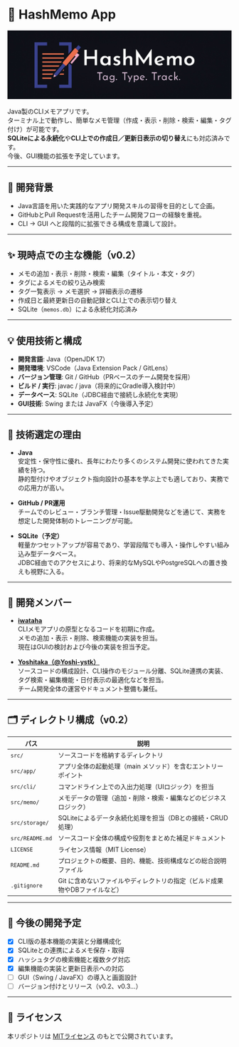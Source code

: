 # 📝 HashMemo App

![HashMemo Logo](./assets/darkicon1.jpg)

Java製のCLIメモアプリです。  
ターミナル上で動作し、簡単なメモ管理（作成・表示・削除・検索・編集・タグ付け）が可能です。  
**SQLiteによる永続化**や**CLI上での作成日／更新日表示の切り替え**にも対応済みです。  
今後、GUI機能の拡張を予定しています。

---

## 🔧 開発背景

- Java言語を用いた実践的なアプリ開発スキルの習得を目的として企画。
- GitHubとPull Requestを活用したチーム開発フローの経験を重視。
- CLI → GUI へと段階的に拡張できる構成を意識して設計。

---

## ✨ 現時点での主な機能（v0.2）

- メモの追加・表示・削除・検索・編集（タイトル・本文・タグ）
- タグによるメモの絞り込み検索
- タグ一覧表示 → メモ選択 → 詳細表示の遷移
- 作成日と最終更新日の自動記録とCLI上での表示切り替え
- SQLite（`memos.db`）による永続化対応済み

---

## 💡 使用技術と構成

- **開発言語**: Java（OpenJDK 17）
- **開発環境**: VSCode（Java Extension Pack / GitLens）
- **バージョン管理**: Git / GitHub（PRベースのチーム開発を採用）
- **ビルド / 実行**: javac / java（将来的にGradle導入検討中）
- **データベース**: SQLite（JDBC経由で接続し永続化を実現）
- **GUI技術**: Swing または JavaFX（今後導入予定）

---

## 🧠 技術選定の理由

- **Java**  
  安定性・保守性に優れ、長年にわたり多くのシステム開発に使われてきた実績を持つ。  
  静的型付けやオブジェクト指向設計の基本を学ぶ上でも適しており、実務での応用力が高い。

- **GitHub / PR運用**  
  チームでのレビュー・ブランチ管理・Issue駆動開発などを通じて、実務を想定した開発体制のトレーニングが可能。

- **SQLite（予定）**  
  軽量かつセットアップが容易であり、学習段階でも導入・操作しやすい組み込み型データベース。  
  JDBC経由でのアクセスにより、将来的なMySQLやPostgreSQLへの置き換えも視野に入る。

---

## 👥 開発メンバー

- **[iwataha](https://github.com/iwataha)**  
  CLIメモアプリの原型となるコードを初期に作成。  
  メモの追加・表示・削除、検索機能の実装を担当。  
  現在はGUIの検討および今後の実装を担当予定。

- **[Yoshitaka（@Yoshi-ystk）](https://github.com/Yoshi-ystk)**  
  ソースコードの構成設計、CLI操作のモジュール分離、SQLite連携の実装、  
  タグ検索・編集機能・日付表示の最適化などを担当。  
  チーム開発全体の運営やドキュメント整備も兼任。

---

## 🗂️ ディレクトリ構成（v0.2）

| パス                      | 説明                                                                 |
|---------------------------|----------------------------------------------------------------------|
| `src/`                   | ソースコードを格納するディレクトリ                                   |
| `src/app/`               | アプリ全体の起動処理（main メソッド）を含むエントリーポイント       |
| `src/cli/`               | コマンドライン上での入出力処理（UIロジック）を担当                   |
| `src/memo/`              | メモデータの管理（追加・削除・検索・編集などのビジネスロジック）      |
| `src/storage/`           | SQLiteによるデータ永続化処理を担当（DBとの接続・CRUD処理）           |
| `src/README.md`          | ソースコード全体の構成や役割をまとめた補足ドキュメント               |
| `LICENSE`                | ライセンス情報（MIT License）                                       |
| `README.md`              | プロジェクトの概要、目的、機能、技術構成などの総合説明ファイル       |
| `.gitignore`             | Git に含めないファイルやディレクトリの指定（ビルド成果物やDBファイルなど） |  

---

## 🚧 今後の開発予定

- [x] CLI版の基本機能の実装と分離構成化
- [x] SQLiteとの連携によるメモ保存・取得
- [x] ハッシュタグの検索機能と複数タグ対応
- [x] 編集機能の実装と更新日表示への対応
- [ ] GUI（Swing / JavaFX）の導入と画面設計
- [ ] バージョン付けとリリース（v0.2、v0.3...）

---

## 📄 ライセンス

本リポジトリは [MITライセンス](./LICENSE) のもとで公開されています。
